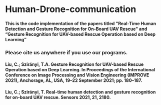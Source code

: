 # Human-Drone-communication
#### This is the code implementation of the papers titled "Real-Time Human Detection and Gesture Recognition for On-Board UAV Rescue" and “Gesture Recognition for UAV-based Rescue Operation based on Deep Learning”
### Please cite us anywhere if you use our programs.
#### Liu, C.; Szirányi, T.A. Gesture Recognition for UAV-based Rescue Operation based on Deep Learning. In Proceedings of the International Conference on Image Processing and Vision Engineering (IMPROVE 2021), Anchorage, AL, USA, 19–22 September 2021; pp. 180–187. 
#### Liu, C.; Szirányi, T. Real-time human detection and gesture recognition for on-board UAV rescue. Sensors 2021, 21, 2180. 
